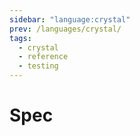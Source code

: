```yaml
---
sidebar: "language:crystal"
prev: /languages/crystal/
tags:
  - crystal
  - reference
  - testing
---
```


# Spec

<!--
TODO: Finish this reference
TODO: Add tutorial and link to it
TODO: Add any recipes and link to them
-->

